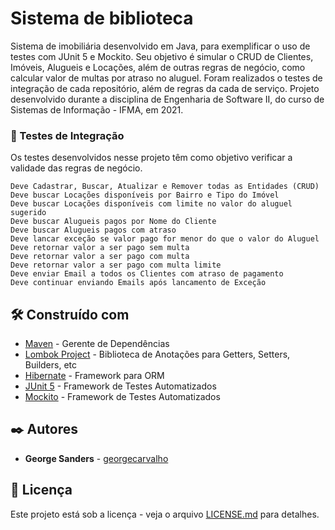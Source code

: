 # Sistema de biblioteca

Sistema de imobiliária desenvolvido em Java, para exemplificar o uso de testes com JUnit 5 e Mockito.
Seu objetivo é simular o CRUD de Clientes, Imóveis, Alugueis e Locações, além de outras regras de negócio, como calcular valor de multas por atraso no aluguel.
Foram realizados o testes de integração de cada repositório, além de regras da cada de serviço.
Projeto desenvolvido durante a disciplina de Engenharia de Software II, do curso de Sistemas de Informação - IFMA, em 2021.

### 🔩 Testes de Integração

Os testes desenvolvidos nesse projeto têm como objetivo verificar a validade das regras de negócio.

```
Deve Cadastrar, Buscar, Atualizar e Remover todas as Entidades (CRUD) 
Deve buscar Locações disponíveis por Bairro e Tipo do Imóvel
Deve buscar Locações disponíveis com limite no valor do aluguel sugerido
Deve buscar Alugueis pagos por Nome do Cliente
Deve buscar Alugueis pagos com atraso
Deve lancar exceção se valor pago for menor do que o valor do Aluguel
Deve retornar valor a ser pago sem multa
Deve retornar valor a ser pago com multa
Deve retornar valor a ser pago com multa limite
Deve enviar Email a todos os Clientes com atraso de pagamento
Deve continuar enviando Emails após lancamento de Exceção
```

## 🛠️ Construído com

* [Maven](https://maven.apache.org/) - Gerente de Dependências
* [Lombok Project](https://projectlombok.org/) - Biblioteca de Anotações para Getters, Setters, Builders, etc
* [Hibernate](https://hibernate.org/) - Framework para ORM
* [JUnit 5](https://junit.org/junit5/) - Framework de Testes Automatizados
* [Mockito](https://site.mockito.org/) - Framework de Testes Automatizados

## ✒️ Autores

* **George Sanders** - [georgecarvalho](https://github.com/georgecarvalho)

## 📄 Licença

Este projeto está sob a licença - veja o arquivo [LICENSE.md](https://github.com/georgecarvalho/imobiliaria/blob/main/LICENSE) para detalhes.
